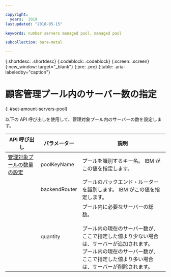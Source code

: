 ```yaml
---

copyright:
  years:  2019
lastupdated: "2018-05-15"

keywords: number servers managed pool, managed pool

subcollection: bare-metal

---
```


{:shortdesc: .shortdesc}
{:codeblock: .codeblock}
{:screen: .screen}
{:new_window: target="_blank"}
{:pre: .pre}
{:table: .aria-labeledby="caption"}

# 顧客管理プール内のサーバー数の指定
{: #set-amount-servers-pool}

以下の API 呼び出しを使用して、管理対象プール内のサーバーの数を設定します。

|API 呼び出し|パラメーター|説明|
|---|---|---|
|<a href="https://softlayer.github.io/reference/services/SoftLayer_Account/setManagedPoolQuantity/" target="_blank">管理対象プールの数量の設定</a>|poolKeyName|プールを識別するキー名。 IBM がこの値を指定します。|
|  | backendRouter | プールのバックエンド・ルーターを識別します。 IBM がこの値を指定します。|
|  | quantity | プール内に必要なサーバーの総数。<br><br>プール内の現在のサーバー数が、ここで指定した値より少ない場合は、サーバーが追加されます。<br>プール内の現在のサーバー数が、ここで指定した値より多い場合は、サーバーが削除されます。|
